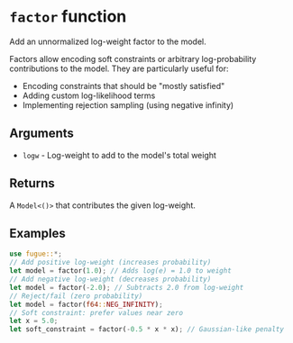 # `factor` function

Add an unnormalized log-weight factor to the model.

Factors allow encoding soft constraints or arbitrary log-probability contributions to the model. They are particularly useful for:

- Encoding constraints that should be "mostly satisfied"
- Adding custom log-likelihood terms
- Implementing rejection sampling (using negative infinity)

## Arguments

- `logw` - Log-weight to add to the model's total weight

## Returns

A `Model<()>` that contributes the given log-weight.

## Examples

```rust
use fugue::*;
// Add positive log-weight (increases probability)
let model = factor(1.0); // Adds log(e) = 1.0 to weight
// Add negative log-weight (decreases probability)
let model = factor(-2.0); // Subtracts 2.0 from log-weight
// Reject/fail (zero probability)
let model = factor(f64::NEG_INFINITY);
// Soft constraint: prefer values near zero
let x = 5.0;
let soft_constraint = factor(-0.5 * x * x); // Gaussian-like penalty
```
